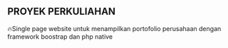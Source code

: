 <h2> PROYEK PERKULIAHAN </h2>

🔥Single page website untuk menampilkan portofolio perusahaan dengan framework boostrap dan php native
